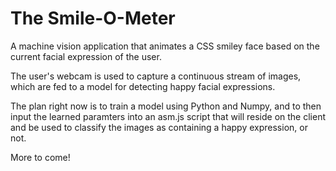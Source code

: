 # The Smile-O-Meter
A machine vision application that animates a CSS smiley face based on the
current facial expression of the user.

The user's webcam is used to capture a continuous stream of images, which are
fed to a model for detecting happy facial expressions.

The plan right now is to train a model using Python and Numpy, and to then input
the learned paramters into an asm.js script that will reside on the client and
be used to classify the images as containing a happy expression, or not.

More to come!

